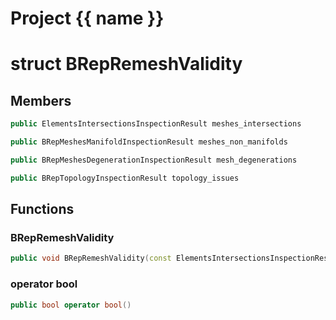 <script setup>
import {useRoute} from 'vitepress'
const {path} = useRoute()
const tokens = path.split('/')
const words = tokens[2].split('-');
for (let i = 0; i < words.length; i++) {
    words[i] = words[i].charAt(0).toUpperCase() + words[i].slice(1);
    words[i] = words[i].replace('geode', 'Geode')
}
const name = words.join('-');
</script>
# Project {{ name }}

# struct BRepRemeshValidity


## Members

```cpp
public ElementsIntersectionsInspectionResult meshes_intersections

```

```cpp
public BRepMeshesManifoldInspectionResult meshes_non_manifolds

```

```cpp
public BRepMeshesDegenerationInspectionResult mesh_degenerations

```

```cpp
public BRepTopologyInspectionResult topology_issues

```



## Functions

### BRepRemeshValidity

```cpp
public void BRepRemeshValidity(const ElementsIntersectionsInspectionResult & meshes_intersections_in, const BRepMeshesManifoldInspectionResult & meshes_non_manifolds_in, const BRepMeshesDegenerationInspectionResult & mesh_degenerations_in, const BRepTopologyInspectionResult & topology_issues_in)
```


### operator bool

```cpp
public bool operator bool()
```




